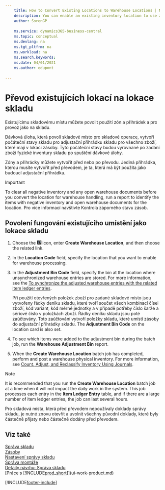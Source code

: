 ```yaml
---
    title: How to Convert Existing Locations to Warehouse Locations | Microsoft Docs
    description: You can enable an existing inventory location to use zones and bins and to operate as a warehouse location.
    author: SorenGP

    ms.service: dynamics365-business-central
    ms.topic: conceptual
    ms.devlang: na
    ms.tgt_pltfrm: na
    ms.workload: na
    ms.search.keywords:
    ms.date: 04/01/2021
    ms.author: edupont

---
```

# Převod existujících lokací na lokace skladu
Existujícímu skladovému místu můžete povolit použití zón a přihrádek a pro provoz jako na skladu.

Dávková úloha, která povolí skladové místo pro skladové operace, vytvoří počáteční stavy skladu pro adjustační přihrádku skladu pro všechno zboží, které mají v lokaci zásoby. Tyto počáteční stavy budou vyrovnané po zadání zboží fyzické inventury skladu po spuštění dávkové úlohy.

Zóny a přihrádky můžete vytvořit před nebo po převodu. Jediná přihrádka, kterou musíte vytvořit před převodem, je ta, která má být použita jako budoucí adjustační přihrádka.

> [!IMPORTANT]  
> To clear all negative inventory and any open warehouse documents before you convert the location for warehouse handling, run a report to identify the items with negative inventory and open warehouse documents for the location. Pro více informací navštivte Kontrola záporného stavu zásob.

## Povolení fungování existujícího umístění jako lokace skladu
1. Choose the ![Lightbulb that opens the Tell Me feature](media/ui-search/search_small.png "Tell me what you want to do") icon, enter **Create Warehouse Location**, and then choose the related link.
2. In the **Location Code** field, specify the location that you want to enable for warehouse processing.
3. In the **Adjustment Bin Code** field, specify the bin at the location where unsynchronized warehouse entries are stored. For more information, see the [To synchronize the adjusted warehouse entries with the related item ledger entries](inventory-how-count-adjust-reclassify.md#to-synchronize-the-adjusted-warehouse-entries-with-the-related-item-ledger-entries).

   Při použití otevřených položek zboží pro zadané skladové místo jsou vytvořeny řádky deníku skladu, které tvoří součet všech kombinací čísel zboží, kód variant, kód měrné jednotky a v případě potřeby číslo šarže  a sériové číslo  v položkách zboží. Řádky deníku skladu jsou poté zaúčtovány. Toto zaúčtování vytvoří položky skladu, které umístí zásoby do adjustační přihrádky skladu. The **Adjustment Bin Code** on the location card is also set.

4. To see which items were added to the adjustment bin during the batch job, run the **Warehouse Adjustment Bin** report.
5. When the **Create Warehouse Location** batch job has completed, perform and post a warehouse physical inventory. For more information, see [Count, Adjust, and Reclassify Inventory Using Journals](inventory-how-count-adjust-reclassify.md).

> [!NOTE]  
> It is recommended that you run the **Create Warehouse Location** batch job at a time when it will not impact the daily work in the system. This job processes each entry in the **Item Ledger Entry** table, and if there are a large number of item ledger entries, the job can last several hours.

Pro skladová místa, která před převodem nepoužívaly doklady správy skladu, je nutné znovu otevřít a uvolnit všechny původní doklady, které byly částečně přijaty nebo částečně dodány před převodem.

## Viz také
[Správa skladu](warehouse-manage-warehouse.md)    
[Zásoby](inventory-manage-inventory.md)    
[Nastavení správy skladu](warehouse-setup-warehouse.md)       
[Správa montáže](assembly-assemble-items.md)      
[Detaily návrhu: Správa skladu](design-details-warehouse-management.md)    
[Práce s [!INCLUDE[prod_short](includes/prod_short.md)]](ui-work-product.md)


[!INCLUDE[footer-include](includes/footer-banner.md)]